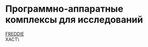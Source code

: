 # Программно-аппаратные комплексы для исследований

[FREDDIE](https://digitalintelligence.com/products/freddie)\
XACT\
